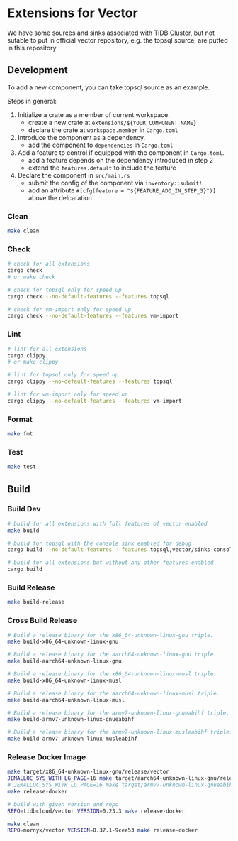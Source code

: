 # Extensions for Vector

We have some sources and sinks associated with TiDB Cluster, but not sutable to put in official vector repository, e.g. the topsql source, are putted in this repository.

## Development

To add a new component, you can take topsql source as an example.

Steps in general:
1. Initialize a crate as a member of current workspace.
    * create a new crate at `extensions/${YOUR_COMPONENT_NAME}`
    * declare the crate at `workspace.member` in `Cargo.toml`
2. Introduce the component as a dependency.
    * add the component to `dependencies` in `Cargo.toml`
3. Add a feature to control if equipped with the component in `Cargo.toml`.
    * add a feature depends on the dependency introduced in step 2
    * extend the `features.default` to include the feature
4. Declare the component in `src/main.rs`
    * submit the config of the component via `inventory::submit!`
    * add an attribute `#[cfg(feature = "${FEATURE_ADD_IN_STEP_3}")]` above the delcaration

### Clean
```bash
make clean
```

### Check

```bash
# check for all extensions
cargo check
# or make check

# check for topsql only for speed up
cargo check --no-default-features --features topsql

# check for vm-import only for speed up
cargo check --no-default-features --features vm-import
```

### Lint
```bash
# lint for all extensions
cargo clippy
# or make clippy

# lint for topsql only for speed up
cargo clippy --no-default-features --features topsql

# lint for vm-import only for speed up
cargo clippy --no-default-features --features vm-import
```

### Format
```bash
make fmt
```

### Test
```bash
make test
```

## Build

### Build Dev
```bash
# build for all extensions with full features of vector enabled
make build

# build for topsql with the console sink enabled for debug
cargo build --no-default-features --features topsql,vector/sinks-console

# build for all extensions but without any other features enabled
cargo build
```

### Build Release
```bash
make build-release
```

### Cross Build Release
```bash
# Build a release binary for the x86_64-unknown-linux-gnu triple.
make build-x86_64-unknown-linux-gnu

# Build a release binary for the aarch64-unknown-linux-gnu triple.
make build-aarch64-unknown-linux-gnu

# Build a release binary for the x86_64-unknown-linux-musl triple.
make build-x86_64-unknown-linux-musl

# Build a release binary for the aarch64-unknown-linux-musl triple.
make build-aarch64-unknown-linux-musl

# Build a release binary for the armv7-unknown-linux-gnueabihf triple.
make build-armv7-unknown-linux-gnueabihf

# Build a release binary for the armv7-unknown-linux-musleabihf triple.
make build-armv7-unknown-linux-musleabihf
```

### Release Docker Image

```bash
make target/x86_64-unknown-linux-gnu/release/vector
JEMALLOC_SYS_WITH_LG_PAGE=16 make target/aarch64-unknown-linux-gnu/release/vector
# JEMALLOC_SYS_WITH_LG_PAGE=16 make target/armv7-unknown-linux-gnueabihf/release/vector
make release-docker

# build with given version and repo
REPO=tidbcloud/vector VERSION=0.23.3 make release-docker

make clean
REPO=mornyx/vector VERSION=0.37.1-9cee53 make release-docker
```
